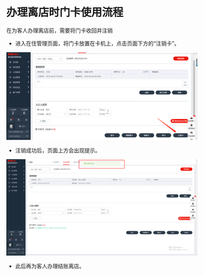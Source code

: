 # 办理离店时门卡使用流程

在为客人办理离店前，需要将门卡收回并注销

* 进入在住管理页面，将门卡放置在卡机上，点击页面下方的“注销卡”。

![](../../.gitbook/assets/image%20%28869%29.png)

* 注销成功后，页面上方会出现提示。

![](../../.gitbook/assets/image%20%28495%29.png)

* 此后再为客人办理结账离店。

